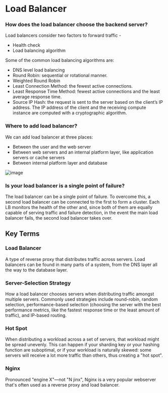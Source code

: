 # Load Balancer

### How does the load balancer choose the backend server?
Load balancers consider two factors to forward traffic -
  - Health check
  - Load balancing algorithm

Some of the common load balancing algorithms are:
  - DNS level load balancing
  - Round Robin: sequential or rotational manner.
  - Weighted Round Robin
  - Least Connection Method: the fewest active connections.
  - Least Response Time Method: fewest active connections and the least average response time.
  - Source IP Hash: the request is sent to the server based on the client’s IP address. The IP address of the client and the receiving compute instance are computed with a cryptographic algorithm. 

### Where to add load balancer?
We can add load balancer at three places:
  - Between the user and the web server
  - Between web servers and an internal platform layer, like application servers or cache servers
  - Between internal platform layer and database

![image](https://user-images.githubusercontent.com/8649145/184546226-3d089371-4c23-4c5f-ae83-0fb5bd3186a1.png)

### Is your load balancer is a single point of failure?
The load balancer can be a single point of failure. To overcome this, a second load balancer can be connected to the first to form a cluster. 
Each LB monitors the health of the other and, since both of them are equally capable of serving traffic and failure detection, in the event 
the main load balancer fails, the second load balancer takes over.


## Key Terms

### Load Balancer
A type of reverse proxy that distributes traffic across servers. Load balancers can be found in many parts of a
system, from the DNS layer all the way to the database layer.

### Server-Selection Strategy
How a load balancer chooses servers when distributing traffic amongst multiple servers. Commonly used
strategies include round-robin, random selection, performance-based selection (choosing the server with the
best performance metrics, like the fastest response time or the least amount of traffic), and IP-based routing.

### Hot Spot
When distributing a workload across a set of servers, that workload might be spread unevenly. This can
happen if your sharding key or your hashing function are suboptimal, or if your workload is naturally
skewed: some servers will receive a lot more traffic than others, thus creating a "hot spot".

### Nginx
Pronounced "engine X"—not "N jinx", Nginx is a very popular webserver that's often used as a reverse proxy
and load balancer.
